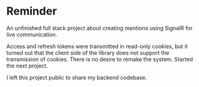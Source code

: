 # Reminder 

An unfinished full stack project about creating mentions using SignalR for live communication.

Access and refresh tokens were transmitted in read-only cookies, but it turned out that the client side of the library does not support the transmission of cookies. There is no desire to remake the system. Started the next project.

I left this project public to share my backend codebase.

